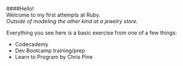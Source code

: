 ####Hello!  
Welcome to my first attempts at Ruby.  
_Outside of modeling the other kind at a jewelry store._  
  
Everything you see here is a basic exercise from one of a few things:  
* Codecademy
* Dev Bootcamp training/prep
* Learn to Program by Chris Pine